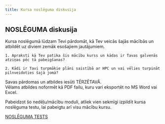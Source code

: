 ```yaml
---
title: Kursa noslēguma diskusija 
---
```


## NOSLĒGUMA diskusija 

Kursa noslēgumā lūdzam Tevi pārdomāt, kā Tev veicās šajās mācībās un atbildēt uz diviem zemāk esošajiem jautājumiem.

<!--```spoiler {title: "Diskusijas jautājums"} -->
```attention-question {label: "Diskusijas jautājums"}
1. Apraksti kā Tev patika šis mācību kurss un kādas ir Tavas galvenās atziņas pēc tā pabeigšanas?

2. Kādi ir Tavi turpmākie plāni saistībā ar HPC un vai vēlies turpināt pilnveidoties šajā jomā?
```

Savas pārdomas un atbildes iesūti TĒRZĒTAVĀ.  
Vēlams atbildes noformēt kā PDF failu, kuru vari eksportēt no MS Word vai Excel. 


Pabeidzot šo nedēļu/mācību moduli, atliek vien sekmīgi izpildīt kursa noslēguma testu, lai pabeigtu arī visu mācību kursu.  

[NOSLĒGUMA TESTS](https://hpc-testi-final.netlify.app)
   
<!--
Tu vari apliecināt savas zināšanas piedaloties nedēļas noslēguma testā.  


-->
